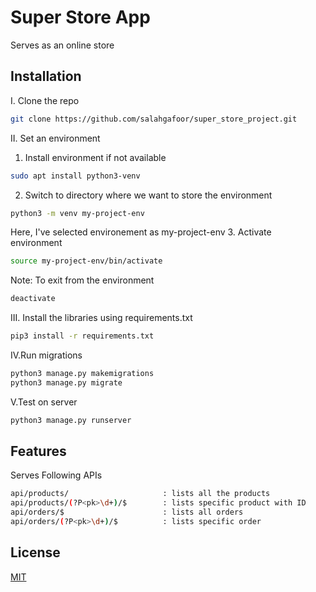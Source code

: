 # Super Store App

Serves as an online store

## Installation

I. Clone the repo
```bash
git clone https://github.com/salahgafoor/super_store_project.git
```
II. Set an environment
1. Install environment if not available
```bash
sudo apt install python3-venv
```
2. Switch to directory where we want to store the environment
```bash
python3 -m venv my-project-env
```
Here, I've selected environement as my-project-env
3. Activate environment
```bash
source my-project-env/bin/activate
```
Note: To exit from the environment
```bash
deactivate
```
III. Install the libraries using requirements.txt
```bash
pip3 install -r requirements.txt
```
IV.Run migrations
```bash
python3 manage.py makemigrations
python3 manage.py migrate
```
V.Test on server
```bash
python3 manage.py runserver
```
## Features
Serves Following APIs
```bash
api/products/                     : lists all the products
api/products/(?P<pk>\d+)/$        : lists specific product with ID
api/orders/$                      : lists all orders
api/orders/(?P<pk>\d+)/$          : lists specific order
```
## License
[MIT](https://choosealicense.com/licenses/mit/)
